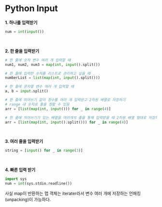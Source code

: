 # Python Input
**1. 하나를 입력받기**
```python
num = int(input())
```

<br>

**2. 한 줄을 입력받기**
```python
# 한 줄에 숫자 변수 여러 개 입력할 때
num1, num2, num3 = map(int, input().split())

# 한 줄에 입력한 숫자를 리스트로 관리하고 싶을 때
numberList = list(map(int, input().split()))

# 한 줄에 문자열 변수 여러 개 입력할 때
a, b = input.split()

# 한 줄에 띄어쓰기 없이 정수를 여러 개 입력받고 2차원 배열로 저장하기
# range 내 숫자로 줄을 정할 수 있음
arr = [list(map(int, input())) for _ in range(4)] 

# 한 줄에 띄어쓰기가 있는 배열을 여러개의 줄을 통해 입력받을 때 2차원 배열 형태로 저장하기
arr = [list(map(int, input().split())) for _ in range(4)]
```

<br>

**3.  여러 줄을 입력받기**
```python
string = [input() for _ in range(3)]
```

<br>

**4. 빠른 입력 받기**
```py
import sys
num = int(sys.stdin.readline())
```
사실 map이 반환하는 맵 객체는 iterater라서 변수 여러 개에 저장하는 언패킹(unpacking)이 가능하다.
